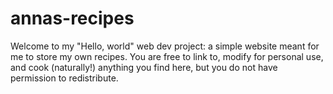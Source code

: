 # annas-recipes

Welcome to my "Hello, world" web dev project: a simple website meant for me to store my own recipes. You are free to link to, modify for personal use, and cook (naturally!) anything you find here, but you do not have permission to redistribute.
